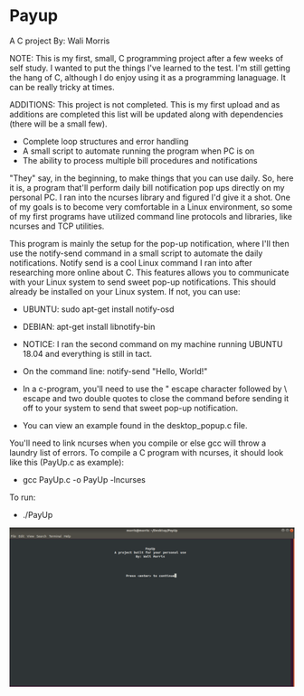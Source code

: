 # Payup

A C project
By: Wali Morris 

NOTE: This is my first, small, C programming project after a few weeks of self study.
I wanted to put the things I've learned to the test. I'm still getting the hang of C,
although I do enjoy using it as a programming lanaguage. It can be really tricky at times. 

ADDITIONS: This project is not completed. This is my first upload and as additions are completed 
this list will be updated along with dependencies (there will be a small few). 
* Complete loop structures and error handling
* A small script to automate running the program when PC is on
* The ability to process multiple bill procedures and notifications

"They" say, in the beginning, to make things that you can use daily. So, here it is, a 
program that'll perform daily bill notification pop ups directly on  my personal PC. 
I ran into the ncurses library and figured I'd give it a shot. One of my goals is to 
become very comfortable in a Linux environment, so some of my first programs have 
utilized command line protocols and libraries, like ncurses and TCP utilities.

This program is mainly the setup for the pop-up notification, where I'll then use the notify-send 
command in a small script to automate the daily notifications. Notify send is a cool Linux command
I ran into after researching more online about C. This features allows you to communicate with your 
Linux system to send sweet pop-up notifications. This should already be installed on your Linux system. 
If not, you can use: 

* UBUNTU: sudo apt-get install notify-osd
* DEBIAN: apt-get install libnotify-bin
* NOTICE: I ran the second command on my machine running UBUNTU 18.04 and everything is still in tact. 

* On the command line: notify-send "Hello, World!"
* In a c-program, you'll need to use the \" escape character followed by \ escape and two double quotes
to close the command before sending it off to your system to send that sweet pop-up notification. 
* You can view an example found in the desktop_popup.c file.

You'll need to link ncurses when you compile or else gcc will throw a laundry list of errors. 
To compile a C program with ncurses, it should look like this (PayUp.c as example): 
* gcc PayUp.c -o PayUp -lncurses

To run: 
* ./PayUp

![PAYUP!](Notify.png)

 


